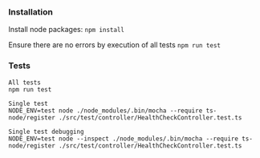 ### Installation

Install node packages:
`npm install`

Ensure there are no errors by execution of all tests
`npm run test`


### Tests

```
All tests
npm run test

Single test
NODE_ENV=test node ./node_modules/.bin/mocha --require ts-node/register ./src/test/controller/HealthCheckController.test.ts

Single test debugging
NODE_ENV=test node --inspect ./node_modules/.bin/mocha --require ts-node/register ./src/test/controller/HealthCheckController.test.ts
```

